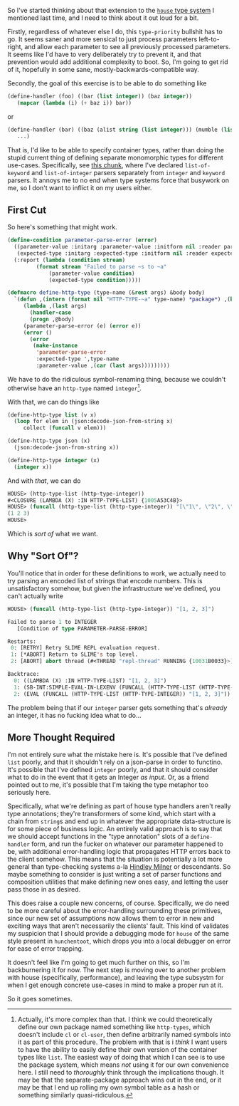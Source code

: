 So I've started thinking about that extension to the [`house` type system](https://github.com/inaimathi/house/blob/c4344c075b3fda0780a164338b365e8316abb9e1/define-handler.lisp#L3-L50) I mentioned last time, and I need to think about it out loud for a bit.

Firstly, regardless of whatever else I do, this `type-priority` bullshit has to go. It seems saner and more sensical to just process parameters left-to-right, and allow each parameter to see all previously processed parameters. It seems like I'd have to very deliberately try to prevent it, and that prevention would add additional complexity to boot. So, I'm going to get rid of it, hopefully in some sane, mostly-backwards-compatible way.

Secondly, the goal of this exercise is to be able to do something like

```lisp
(define-handler (foo) ((bar (list integer)) (baz integer))
   (mapcar (lambda (i) (+ baz i)) bar))
```

or

```lisp
(define-handler (bar) ((baz (alist string (list integer))) (mumble (list keyword)) (flarp (optional string)))
   ...)
```

That is, I'd like to be able to specify container types, rather than doing the stupid current thing of defining separate monomorphic types for different use-cases. Specifically, see [this chunk](https://github.com/inaimathi/house/blob/c4344c075b3fda0780a164338b365e8316abb9e1/define-handler.lisp#L43-L50), where I've declared `list-of-keyword` and `list-of-integer` parsers separately from `integer` and `keyword` parsers. It annoys me to no end when type systems force that busywork on me, so I don't want to inflict it on my users either.

## First Cut

So here's something that might work.

```lisp
(define-condition parameter-parse-error (error)
  ((parameter-value :initarg :parameter-value :initform nil :reader parameter-value)
   (expected-type :initarg :expected-type :initform nil :reader expected-type))
  (:report (lambda (condition stream)
	     (format stream "Failed to parse ~s to ~a"
		     (parameter-value condition)
		     (expected-type condition)))))

(defmacro define-http-type (type-name (&rest args) &body body)
  `(defun ,(intern (format nil "HTTP-TYPE-~a" type-name) *package*) ,(butlast args)
     (lambda ,(last args)
       (handler-case
	   (progn ,@body)
	 (parameter-parse-error (e) (error e))
	 (error ()
	   (error
	    (make-instance
	     'parameter-parse-error
	     :expected-type ',type-name
	     :parameter-value ,(car (last args)))))))))
```

We have to do the ridiculous symbol-renaming thing, because we couldn't otherwise have an `http-type` named `integer`[^actually-its-more-complex].

[^actually-its-more-complex]: Actually, it's more complex than that. I think we could theoretically define our own package named something like `http-types`, which doesn't include `cl` or `cl-user`, then define arbitrarily named symbols into it as part of this procedure. The problem with that is i _think_ I want users to have the ability to easily define their own version of the container types like `list`. The easiest way of doing that which I can see is to use the package system, which means _not_ using it for our own convenience here. I still need to _thoroughly_ think through the implications though. It may be that the separate-package approach wins out in the end, or it may be that I end up rolling my own symbol table as a hash or something similarly quasi-ridiculous.

With that, we can do things like

```lisp
(define-http-type list (v x)
  (loop for elem in (json:decode-json-from-string x)
     collect (funcall v elem)))

(define-http-type json (x)
  (json:decode-json-from-string x))

(define-http-type integer (x)
  (integer x))
```

And with _that_, we can do

```lisp
HOUSE> (http-type-list (http-type-integer))
#<CLOSURE (LAMBDA (X) :IN HTTP-TYPE-LIST) {1005A53C4B}>
HOUSE> (funcall (http-type-list (http-type-integer)) "[\"1\", \"2\", \"3\"]")
(1 2 3)
HOUSE>
```

Which is _sort of_ what we want.

## Why "Sort Of"?

You'll notice that in order for these definitions to work, we actually need to try parsing an encoded list of strings that encode numbers. This is unsatisfactory somehow, but given the infrastructure we've defined, you can't actually write

```lisp
HOUSE> (funcall (http-type-list (http-type-integer)) "[1, 2, 3]")

Failed to parse 1 to INTEGER
   [Condition of type PARAMETER-PARSE-ERROR]

Restarts:
 0: [RETRY] Retry SLIME REPL evaluation request.
 1: [*ABORT] Return to SLIME's top level.
 2: [ABORT] abort thread (#<THREAD "repl-thread" RUNNING {10031B0033}>)

Backtrace:
  0: ((LAMBDA (X) :IN HTTP-TYPE-LIST) "[1, 2, 3]")
  1: (SB-INT:SIMPLE-EVAL-IN-LEXENV (FUNCALL (HTTP-TYPE-LIST (HTTP-TYPE-INTEGER)) "[1, 2, 3]") #<NULL-LEXENV>)
  2: (EVAL (FUNCALL (HTTP-TYPE-LIST (HTTP-TYPE-INTEGER)) "[1, 2, 3]"))
```

The problem being that if our `integer` parser gets something that's _already_ an integer, it has no fucking idea what to do...

## More Thought Required

I'm not entirely sure what the mistake here is. It's possible that I've defined `list` poorly, and that it shouldn't rely on a json-parse in order to functino. It's possible that I've defined `integer` poorly, and that it should consider what to do in the event that it gets an Integer _as input_. Or, as a friend pointed out to me, it's possible that I'm taking the type metaphor too seriously here.

Specifically, what we're defining as part of house type handlers aren't really type annotations; they're transformers of some kind, which start with a chain from `string`s and end up in whatever the appropriate data-structure is for some piece of business logic. An entirely valid approach is to say that we should accept functions in the "type annotation" slots of a `define-handler` form, and run the fucker on whatever our parameter happened to be, with additional error-handling logic that propagates HTTP errors back to the client somehow. This means that the situation is potentially a lot more general than type-checking systems a-la [Hindley Milner](http://www.sciencedirect.com/science/article/pii/0022000078900144) or descendants. So maybe something to consider is just writing a set of parser functions and composition utilities that make defining new ones easy, and letting the user pass those in as desired.

This does raise a couple new concerns, of course. Specifically, we do need to be more careful about the error-handling surrounding these primitives, since our new set of assumptions now allows them to error in new and exciting ways that aren't necessarily the clients' fault. This kind of validates my suspicion that I should provide a debugging mode for `house` of the same style present in `hunchentoot`, which drops you into a local debugger on error for ease of error trapping.

It doesn't feel like I'm going to get much further on this, so I'm backburnering it for now. The next step is moving over to another problem with house (specifically, performance), and leaving the type subsystm for when I get enough concrete use-cases in mind to make a proper run at it.

So it goes sometimes.
